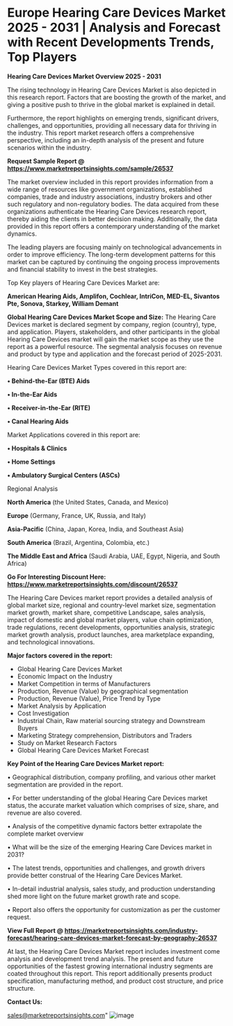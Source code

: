  # Europe Hearing Care Devices Market 2025 - 2031 | Analysis and Forecast with Recent Developments Trends, Top Players

<Strong> Hearing Care Devices Market Overview 2025 - 2031</strong>

The rising technology in Hearing Care Devices Market is also depicted in this research report. Factors that are boosting the growth of the market, and giving a positive push to thrive in the global market is explained in detail.

Furthermore, the report highlights on emerging trends, significant drivers, challenges, and opportunities, providing all necessary data for thriving in the industry. This report market research offers a comprehensive perspective, including an in-depth analysis of the present and future scenarios within the industry.

<strong>Request Sample Report @ <a href=https://www.marketreportsinsights.com/sample/26537>https://www.marketreportsinsights.com/sample/26537</a></strong>

The market overview included in this report provides information from a wide range of resources like government organizations, established companies, trade and industry associations, industry brokers and other such regulatory and non-regulatory bodies. The data acquired from these organizations authenticate the Hearing Care Devices research report, thereby aiding the clients in better decision making. Additionally, the data provided in this report offers a contemporary understanding of the market dynamics.

The leading players are focusing mainly on technological advancements in order to improve efficiency. The long-term development patterns for this market can be captured by continuing the ongoing process improvements and financial stability to invest in the best strategies.

Top Key players of Hearing Care Devices Market are:

<strong>American Hearing Aids, Amplifon, Cochlear, IntriCon, MED-EL, Sivantos Pte, Sonova, Starkey, William Demant</strong>

<strong><b>Global Hearing Care Devices Market Scope and Size:</b></strong>
The Hearing Care Devices market is declared segment by company, region (country), type, and application. Players, stakeholders, and other participants in the global Hearing Care Devices market will gain the market scope as they use the report as a powerful resource. The segmental analysis focuses on revenue and product by type and application and the forecast period of 2025-2031.

Hearing Care Devices Market Types covered in this report are:

<strong>• Behind-the-Ear (BTE) Aids

• In-the-Ear Aids

• Receiver-in-the-Ear (RITE)

• Canal Hearing Aids</strong>

Market Applications covered in this report are:

<strong>• Hospitals & Clinics

• Home Settings

• Ambulatory Surgical Centers (ASCs)</strong> 

Regional Analysis

<strong>North America</strong> (the United States, Canada, and Mexico)

<strong>Europe</strong> (Germany, France, UK, Russia, and Italy)

<strong>Asia-Pacific</strong> (China, Japan, Korea, India, and Southeast Asia)

<strong>South America</strong> (Brazil, Argentina, Colombia, etc.)

<strong>The Middle East and Africa</strong> (Saudi Arabia, UAE, Egypt, Nigeria, and South Africa)

<strong>Go For Interesting Discount Here: <a href=https://www.marketreportsinsights.com/discount/26537>https://www.marketreportsinsights.com/discount/26537</a></strong>

The Hearing Care Devices market report provides a detailed analysis of global market size, regional and country-level market size, segmentation market growth, market share, competitive Landscape, sales analysis, impact of domestic and global market players, value chain optimization, trade regulations, recent developments, opportunities analysis, strategic market growth analysis, product launches, area marketplace expanding, and technological innovations.

<strong><b>Major factors covered in the report:</b></strong>
<ul>
  <li>Global Hearing Care Devices Market </li>
  <li>Economic Impact on the Industry</li>
  <li>Market Competition in terms of Manufacturers</li>
  <li>Production, Revenue (Value) by geographical segmentation</li>
  <li>Production, Revenue (Value), Price Trend by Type</li>
  <li>Market Analysis by Application</li>
  <li>Cost Investigation</li>
  <li>Industrial Chain, Raw material sourcing strategy and Downstream Buyers</li>
  <li>Marketing Strategy comprehension, Distributors and Traders</li>
  <li>Study on Market Research Factors</li>
  <li>Global Hearing Care Devices Market Forecast</li>
</ul>

<strong><b>Key Point of the Hearing Care Devices Market report:</b></strong>

• Geographical distribution, company profiling, and various other market segmentation are provided in the report.

• For better understanding of the global Hearing Care Devices market status, the accurate market valuation which comprises of size, share, and revenue are also covered.

• Analysis of the competitive dynamic factors better extrapolate the complete market overview

• What will be the size of the emerging Hearing Care Devices market in 2031?

• The latest trends, opportunities and challenges, and growth drivers provide better construal of the Hearing Care Devices Market.

• In-detail industrial analysis, sales study, and production understanding shed more light on the future market growth rate and scope.

• Report also offers the opportunity for customization as per the customer request.

<strong><b>View Full Report @ <a href=https://marketreportsinsights.com/industry-forecast/hearing-care-devices-market-forecast-by-geography-26537>https://marketreportsinsights.com/industry-forecast/hearing-care-devices-market-forecast-by-geography-26537</a></b></strong>


At last, the Hearing Care Devices Market report includes investment come analysis and development trend analysis. The present and future opportunities of the fastest growing international industry segments are coated throughout this report. This report additionally presents product specification, manufacturing method, and product cost structure, and price structure.

<strong>Contact Us:</strong>

sales@marketreportsinsights.com"
![image](https://github.com/user-attachments/assets/4cddbbb7-91d4-43d5-9373-c0b56d8eef9d)
